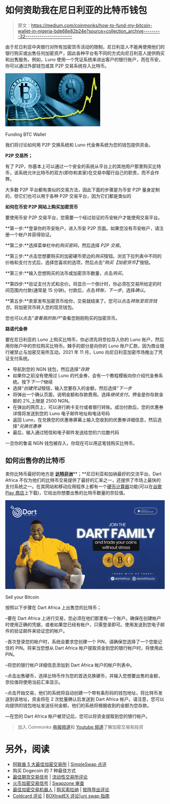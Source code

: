 # 如何资助我在尼日利亚的比特币钱包

> 原文：<https://medium.com/coinmonks/how-to-fund-my-bitcoin-wallet-in-nigeria-bde68e82b24e?source=collection_archive---------32----------------------->

由于尼日利亚中央银行对所有加密货币活动的限制，尼日利亚人不能再使用他们的银行购买或出售任何加密资产，因此各种平台有不同的方式向尼日利亚人提供购买和出售服务。例如，Luno 使用一个凭证系统来进出客户的银行账户，而在币安，你可以通过外部钱包或其 P2P 交易系统存入比特币。

![](img/52ecb0d4c1635df0e69bed77b421ecc7.png)

Funding BTC Wallet

我们将讨论如何用 P2P 交换系统和 Luno 代金券系统为您的钱包提供资金。

**P2P 交易所；**

有了 P2P，你基本上可以通过一个安全的系统从平台上的其他用户那里购买比特币，该系统允许比特币的双方(即你和卖家)在交易中履行自己的职责，而不会作弊。

大多数 P2P 平台都有类似的交易方法，因此下面的步骤是为币安 P2P 量身定制的，但它们也可以用于各种 P2P 交易平台，因为它们都是类似的

**如何在币安 P2P 网站上购买加密货币**

要使用币安 P2P 交易平台，您需要一个经过验证的币安帐户才能使用交易平台。

**第一步:**登录你的币安账户，进入币安 P2P 页面。如果您没有币安帐户，请注册一个帐户并获得验证。

**第二步:**选择菜单栏中的*购买密码*，然后选择 *P2P 交易*。

**第三步:**点击您想要购买的加密硬币旁边的*购买*按钮。浏览下拉列表中不同的价格和支付方式后，选择您喜欢的选项，然后点击“*购买【加密货币】*”按钮。

**第三步:**输入您想购买的法币或加密货币数量，点击*购买*。

**第四步:**验证支付方式和总价。将显示一个倒计时，你必须在交易所给定的时间范围内付款(通常是 15 分钟)。付款后，点击*转账，下一步*，选择*确认*。

**第五步:**卖家发布加密货币给你，交易就结束了。您可以点击*转账至现货钱包*，将加密货币转入您的现货钱包。

您也可以点击“*查看我的账户*”查看您刚刚购买的加密货币。

**路诺代金券**

要在尼日利亚的 Luno 上购买比特币，你必须先将奈拉存入你的 Luno 账户，然后用你账户中的奈拉购买比特币。棘手的部分是向你的 Luno 账户汇款，因为商业银行被禁止与加密交易所互动。2021 年 11 月，Luno 向尼日利亚加密市场推出了凭证支付系统。

*   导航到您的 NGN 钱包，然后选择“*存款*
*   如果你之前没有使用过 Luno 的代金券，会有一个教程模板向你介绍代金券系统。按下*下一个*继续
*   选择“*创建凭证*按钮，输入您要存入的金额，然后选择“*下一步*
*   将弹出一个确认页面，说明金额和存款费用。选择*继续支付*。押金是你存款金额的 2%,上限是 2500 NGN。
*   在弹出的网页上，可以进行刷卡支付或者银行转账。成功付款后，您的优惠券详情将发送到您的 Luno 电子邮件地址和电话号码
*   返回 Luno，在兑换您的优惠券屏幕上输入您收到的优惠券详细信息，然后选择“*兑换优惠券*
*   最后，输入通过短信和电子邮件发送给您的六位数代码

一旦你的鲁诺 NGN 钱包被存入，你现在可以用这笔钱购买比特币。

## **如何出售你的比特币**

卖你比特币最好的地方是 [**达特非洲**](https://dartafrica.io/)**；**尼日利亚和加纳最好的交流平台。Dart Africa 不仅为他们的比特币交易提供了最好的汇率之一，还提供了市场上最快的支付系统之一。在其网站和移动应用程序上都有一个[硬币计算器](https://dartafrica.io/coincalculator)功能(可以在[谷歌 Play 商店](https://play.google.com/store/search?q=dart+africa&c=apps)上下载)，它给出你想要出售的比特币数量的奈拉值。

![](img/5ce3038be649310f248562b963947730.png)

Sell your Bitcoin

按照以下步骤在 Dart Africa 上出售您的比特币；

–要在 Dart Africa 上进行交易，您必须在他们那里有一个账户。确保在创建帐户时使用正确的凭据，或者如果您已经有帐户，只需登录即可。使用发送到您电子邮件的验证邮件来验证您的帐户。

–首次登录您的帐户时，系统会要求您创建一个 PIN，请确保您选择了一个您能记住的 PIN。将来当您想从 Dart Africa 帐户提取资金到您的银行帐户时，将使用此 PIN。

–将您的银行帐户详细信息添加到 Dart Africa 帐户的帐户列表中。

–点击出售硬币，选择比特币作为您的首选兑换硬币，并输入您想要出售的金额，奈拉值将使用当前汇率显示。

–点击开始交易，他们的系统将自动创建一个带有条形码的钱包地址，将比特币发送到该地址，资金将在 2 次批量确认后发送到 Dart Africa 帐户。请注意，您可以向提供的钱包地址发送任何金额，他们的系统将根据收到的金额为您存款。

—在您的 Dart Africa 帐户被贷记后，您可以将资金提取到您的银行帐户。

> 加入 Coinmonks [电报频道](https://t.me/coincodecap)和 [Youtube 频道](https://www.youtube.com/c/coinmonks/videos)了解加密交易和投资

# 另外，阅读

*   [阿联酋 5 大最佳加密交易所](https://coincodecap.com/best-crypto-exchanges-in-uae) | [SimpleSwap 点评](https://coincodecap.com/simpleswap-review)
*   购买 Dogecoin 的 7 种最佳方式
*   [最佳期货交易信号](https://coincodecap.com/futures-trading-signals) | [流动性交易所评论](https://coincodecap.com/liquid-exchange-review)
*   [火币加密交易信号](https://coincodecap.com/huobi-crypto-trading-signals) | [Swapzone 审查](/coinmonks/swapzone-review-crypto-exchange-data-aggregator-e0ad78e55ed7)
*   [最佳加密交易机器人](/coinmonks/crypto-trading-bot-c2ffce8acb2a) | [购买索拉纳](https://coincodecap.com/buy-solana) | [矩阵导出评论](https://coincodecap.com/matrixport-review)
*   [Coldcard 评论](https://coincodecap.com/coldcard-review) | [BOXtradEX 评论](https://coincodecap.com/boxtradex-review)|[uni swap 指南](https://coincodecap.com/uniswap)